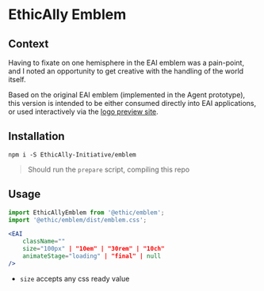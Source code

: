 # EthicAlly Emblem

## Context

Having to fixate on one hemisphere in the EAI emblem was a pain-point, and I noted an opportunity to get creative with the handling of the world itself.

Based on the original EAI emblem (implemented in the Agent prototype), this version is intended to be either consumed directly into EAI applications, or used interactively via the [logo preview site](https://emblem.ethically.ngo/).

## Installation

`npm i -S EthicAlly-Initiative/emblem`

> Should run the `prepare` script, compiling this repo

## Usage

```jsx
import EthicAllyEmblem from '@ethic/emblem';
import '@ethic/emblem/dist/emblem.css';

<EAI
    className=""
    size="100px" | "10em" | "30rem" | "10ch"
    animateStage="loading" | "final" | null
/>
```

-   `size` accepts any css ready value
